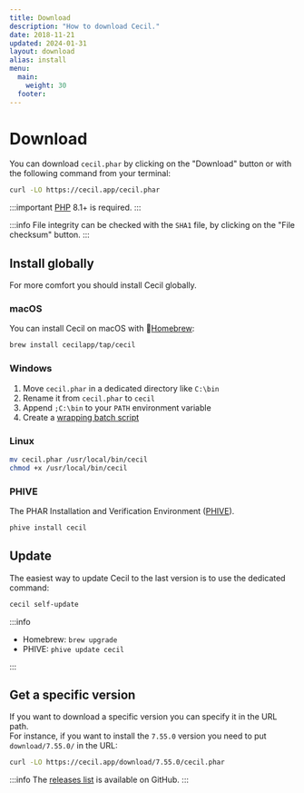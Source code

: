 ```yaml
---
title: Download
description: "How to download Cecil."
date: 2018-11-21
updated: 2024-01-31
layout: download
alias: install
menu:
  main:
    weight: 30
  footer:
---
```

# Download

You can download `cecil.phar` by clicking on the "Download" button or with the following command from your terminal:

```bash
curl -LO https://cecil.app/cecil.phar
```

:::important
[PHP](https://www.php.net/manual/en/install.php) 8.1+ is required.
:::

:::info
File integrity can be checked with the `SHA1` file, by clicking on the "File checksum" button.
:::

## Install globally

For more comfort you should install Cecil globally.

### macOS

You can install Cecil on macOS with 🍺[Homebrew](https://brew.sh):

```bash
brew install cecilapp/tap/cecil
```

### Windows

1. Move `cecil.phar` in a dedicated directory like `C:\bin`
2. Rename it from `cecil.phar` to `cecil`
3. Append `;C:\bin` to your `PATH` environment variable
4. Create a [wrapping batch script](https://raw.githubusercontent.com/Cecilapp/Cecil/master/bin/cecil.bat)

### Linux

```bash
mv cecil.phar /usr/local/bin/cecil
chmod +x /usr/local/bin/cecil
```

### PHIVE

The PHAR Installation and Verification Environment ([PHIVE](https://phar.io)).

```bash
phive install cecil
```

## Update

The easiest way to update Cecil to the last version is to use the dedicated command:

```bash
cecil self-update
```

:::info

- Homebrew: `brew upgrade`
- PHIVE: `phive update cecil`

:::

## Get a specific version

If you want to download a specific version you can specify it in the URL path.  
For instance, if you want to install the `7.55.0` version you need to put `download/7.55.0/` in the URL:

```bash
curl -LO https://cecil.app/download/7.55.0/cecil.phar
```

:::info
The [releases list](https://github.com/Cecilapp/Cecil/releases) is available on GitHub.
:::
